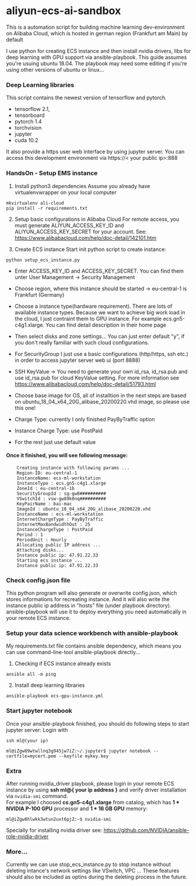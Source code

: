 # aliyun-ecs-ai-sandbox

This is a automation script for building machine learning dev-environment on Alibaba Cloud, which is hosted in german region (Frankfurt am Main) by default<br>

I use python for creating ECS instance and then install nvidia drivers, libs for deep learning with GPU support via  ansible-playbook. This guide assumes you're usuing ubuntu 18.04. The playbook may need some editing if you're using other versions of ubuntu or linux... 

### Deep Learning libraries
This script contains the newest version of tensorflow and pytorch.

* tensorflow 2.1, 
* tensorboard
* pytorch 1.4 
* torchvision
* jupyter
* cuda 10.2

It also provide a https user web interface by using jupyter server. You can access this development environment via https://< your public ip>:888

### HandsOn - Setup EMS instance
1. Install python3 dependencies
Assume you already have virtualenvwrapper on your local computer
```
mkvirtualenv ali-cloud
pip install -r requirements.txt
```
2. Setup basic configurations in Alibaba Cloud
For remote access, you must generate ALIYUN_ACCESS_KEY_ID and ALIYUN_ACCESS_KEY_SECRET for your account. 
See: https://www.alibabacloud.com/help/doc-detail/142101.htm

3. Create ECS instance
Start init python script to create instance:
```
python setup_ecs_instance.py
```
* Enter ACCESS_KEY_ID and ACCESS_KEY_SECRET. You can find them unter User Management -> Security Management

* Choose region, where this instance should be started -> eu-central-1 is Frankfurt (Germany)

* Choose a instance type(hardware requirement). There are lots of available instance types. Because we want to achieve big work load in the cloud, I just contraint them to GPU instance. For example ecs.gn5-c4g1.xlarge. You can find detail description in their home page

* Then select disks and zone settings... You can just enter default "y", if you don't really familiar with such cloud configurations.

* For SecurityGroup I just use a basic configurations (http/https, ssh etc.) in order to access jupyter server web ui (port 8888)

* SSH KeyValue -> You need to generate your own id_rsa, id_rsa.pub and use id_rsa.pub for cloud KeyValue setting. For more information see https://www.alibabacloud.com/help/doc-detail/51793.html

* Choose base image for OS, all of installtion in the next steps are based on ubuntu_18_04_x64_20G_alibase_20200220.vhd image, so please use this one!

* Charge Type: currently I only finished PayByTraffic option

* Instance Charge Type: use PostPaid

* For the rest just use default value

#### Once it finished, you will see following message:
```
    Creating instance with following params ...
    Region-ID: eu-central-1
    InstanceName: ecs-ml-workstation
    InstanceType : ecs.gn5-c4g1.xlarge
    ZoneId : eu-central-1b
    SecurityGroupId : sg-gw8##########
    VSwitchId : vsw-gw89k0nq##########
    KeyPairName : bai-mac
    ImageId : ubuntu_18_04_x64_20G_alibase_20200220.vhd
    InstanceName : ecs-ml-workstation
    InternetChargeType : PayByTraffic
    InternetMaxBandwidthOut : 25
    InstanceChargeType : PostPaid
    Period : 1
    PeriodUnit : Hourly
    Allocating public IP address ...
    Attaching disks...
    Instance public ip: 47.91.22.33
    Starting ecs instance ...
    Instance public ip: 47.91.22.33
```
### Check config.json file
This python program will also generate or overwrite config.json, which stores informations for recreating instance. And it will also write the instance public ip address in "hosts" file (under playbook directory). ansible-playbook will use it to deploy everything you need automatically in your remote ECS instance.

### Setup your data science workbench with ansible-playbook
My requirements.txt file contains ansible dependency, which means you can use command-line-tool ansible-playbook directly...
1. Checking if ECS instance already exists
```
ansible all -m ping
```
2. Install deep learning libraries
```
ansible-playbook ecs-gpu-instance.yml
```
### Start jupyter notebook
Once your ansible-playbook finished, you should do following steps to start jupyter server:
Login with 
```
ssh ml@(your ip)

ml@iZgw89wtwllnq3g945jw7iZ:~/.jupyter$ jupyter notebook --certfile=mycert.pem --keyfile mykey.key
```
### Extra
After running nvidia_driver playbook, please login in your remote ECS instance by using **ssh ml@{ your ip address }** and verify driver installation via ```nvidia-smi``` command.
<br>
For example I choosed **cs.gn5-c4g1.xlarge** from catalog, which has **1 * NVIDIA P-100 GPU** processor and **1 * 16 GB GPU** memory:
```
ml@iZgw8hlwkk3wtun2uxt6pjZ:~$ nvidia-smi
```
Specially for installing nvidia driver see: https://github.com/NVIDIA/ansible-role-nvidia-driver

### More...
Currently we can use stop_ecs_instance.py to stop instance without deleting intance's network settings like VSwitch, VPC ... These features should also be included as optins during the deleting process in the future.
